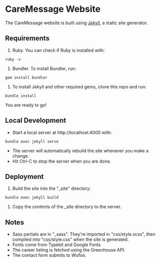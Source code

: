 # CareMessage Website
The CareMessage website is built using [Jekyll](http://jekyllrb.com/), a static site generator.

## Requirements
1. Ruby. You can check if Ruby is installed with:
```
ruby -v
```
1. Bundler. To install Bundler, run:
```
gem install bundler
```

1. To install Jekyll and other required gems, clone this repo and run:
```
bundle install
```
You are ready to go!

## Local Development
* Start a local server at http://localhost:4000 with:
```
bundle exec jekyll serve
```
* The server will automatically rebuild the site whenever you make a change.
* Hit Ctrl-C to stop the server when you are done.

## Deployment
1. Build the site into the "\_site" directory:
```
bundle exec jekyll build
```
1. Copy the contents of the \_site directory to the server.

## Notes
* Sass partials are in "\_sass". They're imported in "css/style.scss", then
  compiled into "css/style.css" when the site is generated.
* Fonts come from Typekit and Google Fonts
* The career listing is fetched using the Greenhouse API.
* The contact form submits to Wufoo.
